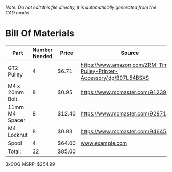 ###### Note: Do not edit this file directly, it is automatically generated from the CAD model 
# Bill Of Materials 
 |Part|Number Needed|Price|Source| 
 |----|----------|-----|-----|
|GT2 Pulley|4|$6.71|https://www.amazon.com/ZRM-Timing-Pulley-Printer-Accessory/dp/B07L54BSXS|
|M4 x 20mm Bolt|8|$0.95|https://www.mcmaster.com/91239a152|
|11mm M4 Spacer|8|$12.40|https://www.mcmaster.com/92871a311|
|M4 Locknut|8|$0.93|https://www.mcmaster.com/94645a101|
|Spool|4|$64.00|www.example.com|
|Total: |32|$85.00| |

 3xCOG MSRP: $254.99
